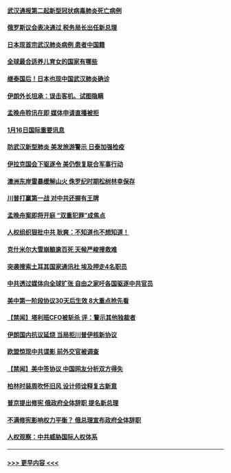 #### [武汉通报第二起新型冠状病毒肺炎死亡病例](../pages/prog202/a102754298.md?t=01170522) 
#### [俄罗斯议会表决通过 税务局长出任新总理](../pages/prog202/a102754288.md?t=01170522) 
#### [日本现首宗武汉肺炎病例 患者中国籍](../pages/prog202/a102754250.md?t=01170522) 
#### [全球最合适养儿育女的国家有哪些](../pages/prog202/a102754198.md?t=01170522) 
#### [继泰国后！日本也现中国武汉肺炎确诊](../pages/prog202/a102754064.md?t=01170522) 
#### [伊朗外长坦承：误击客机、试图隐瞒](../pages/prog202/a102754062.md?t=01170522) 
#### [孟晚舟聆讯在即 媒体申请直播被拒](../pages/prog202/a102754058.md?t=01170522) 
#### [1月16日国际重要讯息](../pages/prog202/a102754054.md?t=01170522) 
#### [防武汉新型肺炎 美发旅游警示 日泰加强检疫](../pages/prog202/a102753986.md?t=01170522) 
#### [伊拉克国会下驱逐令 美仍恢复联合军事行动](../pages/prog202/a102753975.md?t=01170522) 
#### [澳洲东岸雷暴缓解山火 侏罗纪时期松树林幸保存](../pages/prog202/a102753943.md?t=01170522) 
#### [川普打赢第一战 对中共还握有王牌](../pages/prog202/a102753874.md?t=01170522) 
#### [孟晚舟案即将开庭 “双重犯罪”成焦点](../pages/prog202/a102753891.md?t=01170522) 
#### [人权组织狠批中共 耿爽：不知道也不想知道！](../pages/prog202/a102753872.md?t=01170522) 
#### [克什米尔大雪崩酿逾百死 天候严峻搜救难](../pages/prog202/a102753837.md?t=01170522) 
#### [突袭搜索土耳其国家通讯社 埃及押走4名职员](../pages/prog202/a102753805.md?t=01170522) 
#### [中共透过媒体向全球扩张 自由之家吁各国驱逐中共官员](../pages/prog202/a102753798.md?t=01170522) 
#### [美中第一阶段协议30天后生效 8大重点抢先看](../pages/prog202/a102753782.md?t=01170522) 
#### [【禁闻】塔利班CFO被斩杀 评：警示其他独裁者](../pages/prog202/a102753756.md?t=01170522) 
#### [伊朗国内抗议延烧 当局拒川普伊核新协议](../pages/prog202/a102753697.md?t=01170522) 
#### [欧盟惊现中共谍影 前外交官被调查](../pages/prog202/a102753660.md?t=01170522) 
#### [【禁闻】美中签协议 中国网友分析双方得失](../pages/prog202/a102753688.md?t=01170522) 
#### [柏林时装周吹怀旧风 设计师诠释复古新意](../pages/prog202/a102753637.md?t=01170522) 
#### [普京提出修宪 俄政府全体辞职 提名新总理](../pages/prog202/a102753597.md?t=01170522) 
#### [不满修宪影响权力平衡？ 俄总理宣布政府全体辞职](../pages/prog202/a102753541.md?t=01170522) 
#### [人权观察：中共威胁国际人权体系](../pages/prog202/a102753528.md?t=01170522) 

----
#### [ >>> 更早内容 <<< ](../indexes/prog202-earlier.md)
